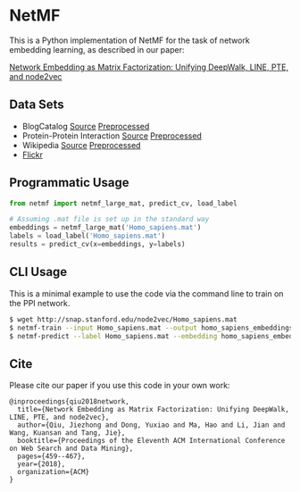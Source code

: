 # NetMF

This is a Python implementation of NetMF for the task of network embedding learning, as described in our paper:
 
[Network Embedding as Matrix Factorization: Unifying DeepWalk, LINE, PTE, and node2vec](https://arxiv.org/abs/1710.02971)

## Data Sets

- BlogCatalog [Source](http://socialcomputing.asu.edu/datasets/BlogCatalog3) [Preprocessed](http://leitang.net/code/social-dimension/data/blogcatalog.mat)
- Protein-Protein Interaction [Source](http://thebiogrid.org/download.php) [Preprocessed](http://snap.stanford.edu/node2vec/Homo_sapiens.mat)
- Wikipedia [Source](http://www.mattmahoney.net/dc/textdata) [Preprocessed](http://snap.stanford.edu/node2vec/POS.mat)
- [Flickr](http://leitang.net/code/social-dimension/data/flickr.mat)

## Programmatic Usage

```python
from netmf import netmf_large_mat, predict_cv, load_label

# Assuming .mat file is set up in the standard way
embeddings = netmf_large_mat('Homo_sapiens.mat')
labels = load_label('Homo_sapiens.mat')
results = predict_cv(x=embeddings, y=labels)
```

## CLI Usage

This is a minimal example to use the code via the command line to train on the PPI network.

```bash
$ wget http://snap.stanford.edu/node2vec/Homo_sapiens.mat
$ netmf-train --input Homo_sapiens.mat --output homo_sapiens_embeddings.npy
$ netmf-predict --label Homo_sapiens.mat --embedding homo_sapiens_embeddings.npy
```

## Cite

Please cite our paper if you use this code in your own work:

```
@inproceedings{qiu2018network,
  title={Network Embedding as Matrix Factorization: Unifying DeepWalk, LINE, PTE, and node2vec},
  author={Qiu, Jiezhong and Dong, Yuxiao and Ma, Hao and Li, Jian and Wang, Kuansan and Tang, Jie},
  booktitle={Proceedings of the Eleventh ACM International Conference on Web Search and Data Mining},
  pages={459--467},
  year={2018},
  organization={ACM}
}
```
